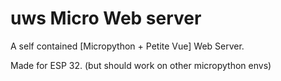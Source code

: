 # uws Micro Web server

A self contained [Micropython + Petite Vue] Web Server.

Made for ESP 32. (but should work on other micropython envs)
